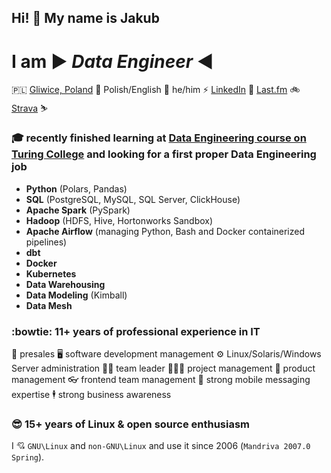 ## Hi! 👋 My name is Jakub

# I am ▶️ *Data Engineer* ◀️
:poland: [Gliwice, Poland](https://www.openstreetmap.org/relation/2103532) 💬 Polish/English 🧔 he/him ⚡ [LinkedIn](https://www.linkedin.com/in/jkluz/) 🎵 [Last.fm](https://www.last.fm/user/wolfshade666) 🚲 [Strava](https://www.strava.com/athletes/102814613) ⛷️

### 🎓 recently finished learning at [Data Engineering course on Turing College](https://www.turingcollege.com/data-engineering) and looking for a first proper **Data Engineering job**
* **Python** (Polars, Pandas)
* **SQL** (PostgreSQL, MySQL, SQL Server, ClickHouse)
* **Apache Spark** (PySpark)
* **Hadoop** (HDFS, Hive, Hortonworks Sandbox)
* **Apache Airflow** (managing Python, Bash and Docker containerized pipelines)
* **dbt**
* **Docker**
* **Kubernetes**
* **Data Warehousing**
* **Data Modeling** (Kimball)
* **Data Mesh**

### :bowtie: 11+ years of professional experience in IT
👔 presales 🖥️ software development management ⚙️ Linux/Solaris/Windows Server administration 🤷‍♂️  team leader 🧑‍🤝‍🧑 project management 🤔 product management 👓 frontend team management 📲 strong mobile messaging expertise 🕴️ strong business awareness

### 😎 15+ years of Linux & open source enthusiasm
I 💘 `GNU\Linux` and `non-GNU\Linux` and use it since 2006 (`Mandriva 2007.0 Spring`).
